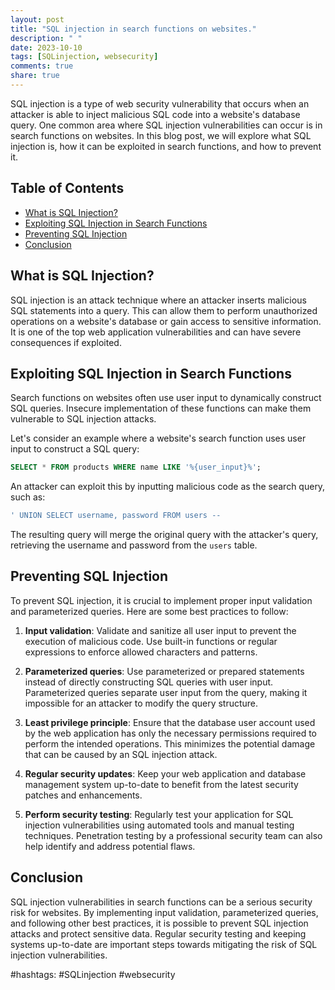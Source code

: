 ```yaml
---
layout: post
title: "SQL injection in search functions on websites."
description: " "
date: 2023-10-10
tags: [SQLinjection, websecurity]
comments: true
share: true
---
```


SQL injection is a type of web security vulnerability that occurs when an attacker is able to inject malicious SQL code into a website's database query. One common area where SQL injection vulnerabilities can occur is in search functions on websites. In this blog post, we will explore what SQL injection is, how it can be exploited in search functions, and how to prevent it.

## Table of Contents
- [What is SQL Injection?](#what-is-sql-injection)
- [Exploiting SQL Injection in Search Functions](#exploiting-sql-injection-in-search-functions)
- [Preventing SQL Injection](#preventing-sql-injection)
- [Conclusion](#conclusion)

## What is SQL Injection? 
SQL injection is an attack technique where an attacker inserts malicious SQL statements into a query. This can allow them to perform unauthorized operations on a website's database or gain access to sensitive information. It is one of the top web application vulnerabilities and can have severe consequences if exploited.

## Exploiting SQL Injection in Search Functions
Search functions on websites often use user input to dynamically construct SQL queries. Insecure implementation of these functions can make them vulnerable to SQL injection attacks. 

Let's consider an example where a website's search function uses user input to construct a SQL query:


```sql
SELECT * FROM products WHERE name LIKE '%{user_input}%';
```

An attacker can exploit this by inputting malicious code as the search query, such as:


```sql
' UNION SELECT username, password FROM users --
```

The resulting query will merge the original query with the attacker's query, retrieving the username and password from the `users` table. 

## Preventing SQL Injection
To prevent SQL injection, it is crucial to implement proper input validation and parameterized queries. Here are some best practices to follow:

1. **Input validation**: Validate and sanitize all user input to prevent the execution of malicious code. Use built-in functions or regular expressions to enforce allowed characters and patterns.

2. **Parameterized queries**: Use parameterized or prepared statements instead of directly constructing SQL queries with user input. Parameterized queries separate user input from the query, making it impossible for an attacker to modify the query structure.

3. **Least privilege principle**: Ensure that the database user account used by the web application has only the necessary permissions required to perform the intended operations. This minimizes the potential damage that can be caused by an SQL injection attack.

4. **Regular security updates**: Keep your web application and database management system up-to-date to benefit from the latest security patches and enhancements.

5. **Perform security testing**: Regularly test your application for SQL injection vulnerabilities using automated tools and manual testing techniques. Penetration testing by a professional security team can also help identify and address potential flaws.

## Conclusion
SQL injection vulnerabilities in search functions can be a serious security risk for websites. By implementing input validation, parameterized queries, and following other best practices, it is possible to prevent SQL injection attacks and protect sensitive data. Regular security testing and keeping systems up-to-date are important steps towards mitigating the risk of SQL injection vulnerabilities.

#hashtags: #SQLinjection #websecurity